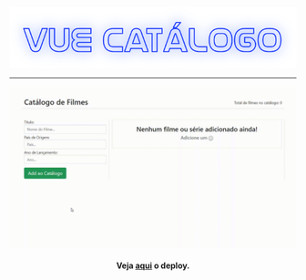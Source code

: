 <div align='center'>
<img src='./logo.png'>
<hr>

<img src='./screenshot.gif'>

<h4> Veja <a href='https://maraisaferreira.github.io/vue-catalog/'>aqui</a> o deploy.</h4>

</div>